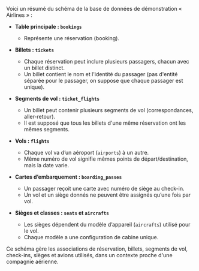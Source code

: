 Voici un résumé du schéma de la base de données de démonstration « Airlines » :

- **Table principale : `bookings`**
  - Représente une réservation (booking).

- **Billets : `tickets`**
  - Chaque réservation peut inclure plusieurs passagers, chacun avec un billet distinct.
  - Un billet contient le nom et l'identité du passager (pas d'entité séparée pour le passager, on suppose que chaque passager est unique).

- **Segments de vol : `ticket_flights`**
  - Un billet peut contenir plusieurs segments de vol (correspondances, aller-retour).
  - Il est supposé que tous les billets d'une même réservation ont les mêmes segments.

- **Vols : `flights`**
  - Chaque vol va d’un aéroport (`airports`) à un autre.
  - Même numéro de vol signifie mêmes points de départ/destination, mais la date varie.

- **Cartes d’embarquement : `boarding_passes`**
  - Un passager reçoit une carte avec numéro de siège au check-in.
  - Un vol et un siège donnés ne peuvent être assignés qu’une fois par vol.

- **Sièges et classes : `seats` et `aircrafts`**
  - Les sièges dépendent du modèle d’appareil (`aircrafts`) utilisé pour le vol.
  - Chaque modèle a une configuration de cabine unique.

Ce schéma gère les associations de réservation, billets, segments de vol, check-ins, sièges et avions utilisés, dans un contexte proche d'une compagnie aérienne.